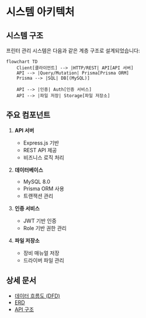 # 시스템 아키텍처

## 시스템 구조
프린터 관리 시스템은 다음과 같은 계층 구조로 설계되었습니다:

```mermaid
flowchart TD
    Client[클라이언트] --> |HTTP/REST| API[API 서버]
    API --> |Query/Mutation| Prisma[Prisma ORM]
    Prisma --> |SQL| DB[(MySQL)]
    
    API --> |인증| Auth[인증 서비스]
    API --> |파일 저장| Storage[파일 저장소]
```

## 주요 컴포넌트
1. **API 서버**
   - Express.js 기반
   - REST API 제공
   - 비즈니스 로직 처리

2. **데이터베이스**
   - MySQL 8.0
   - Prisma ORM 사용
   - 트랜잭션 관리

3. **인증 서비스**
   - JWT 기반 인증
   - Role 기반 권한 관리

4. **파일 저장소**
   - 장비 매뉴얼 저장
   - 드라이버 파일 관리

## 상세 문서
- [데이터 흐름도 (DFD)](dfd/README.md)
- [ERD](erd.md)
- [API 구조](../api/README.md)